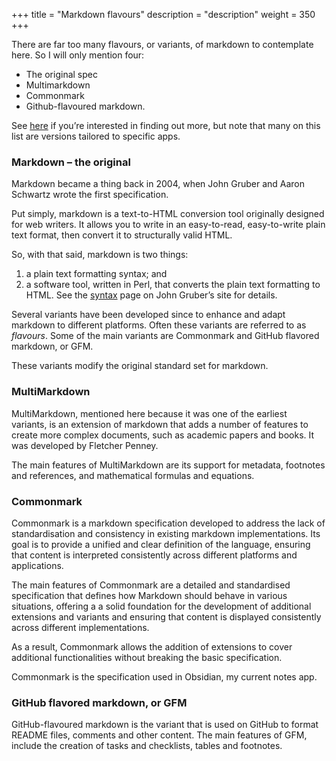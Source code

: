 +++
title = "Markdown flavours"
description = "description"
weight = 350
+++

There are far too many flavours, or variants, of markdown to contemplate here. So I will only mention four:

- The original spec
- Multimarkdown
- Commonmark
- Github-flavoured markdown.

See [here](https://github.com/commonmark/commonmark-spec/wiki/Markdown-Flavors) if you’re interested in finding out more, but note that many on this list are versions tailored to specific apps.

### Markdown – the original

Markdown became a thing back in 2004, when John Gruber and Aaron Schwartz wrote the first specification.

Put simply, markdown is a text-to-HTML conversion tool originally designed for web writers. It allows you to write in an easy-to-read, easy-to-write plain text format, then convert it to structurally valid HTML.

So, with that said, markdown is two things: 

1. a plain text formatting syntax; and
2. a software tool, written in Perl, that converts the plain text formatting to HTML. See the [syntax](https://daringfireball.net/projects/markdown/syntax) page on John Gruber’s site for details.

Several variants have been developed since to enhance and adapt markdown to different platforms. Often these variants are referred to as _flavours_. Some of the main variants are Commonmark and GitHub flavored markdown, or GFM.

These variants modify the original standard set for markdown.

### MultiMarkdown

MultiMarkdown, mentioned here because it was one of the earliest variants, is an extension of markdown that adds a number of features to create more complex documents, such as academic papers and books. It was developed by Fletcher Penney.

The main features of MultiMarkdown are its support for metadata, footnotes and references, and mathematical formulas and equations.

### Commonmark

Commonmark is a markdown specification developed to address the lack of standardisation and consistency in existing markdown implementations. Its goal is to provide a unified and clear definition of the language, ensuring that content is interpreted consistently across different platforms and applications.

The main features of Commonmark are a detailed and standardised specification that defines how Markdown should behave in various situations, offering a a solid foundation for the development of additional extensions and variants and ensuring that content is displayed consistently across different implementations.

As a result, Commonmark allows the addition of extensions to cover additional functionalities without breaking the basic specification.

Commonmark is the specification used in Obsidian, my current notes app.

### GitHub flavored markdown, or GFM

GitHub-flavoured markdown is the variant that is used on GitHub to format README files, comments and other content. The main features of GFM, include the creation of tasks and checklists, tables and footnotes.
